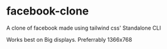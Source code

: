# facebook-clone
A clone of facebook made using tailwind css' Standalone CLI

Works best on Big displays. Preferrably 1366x768
